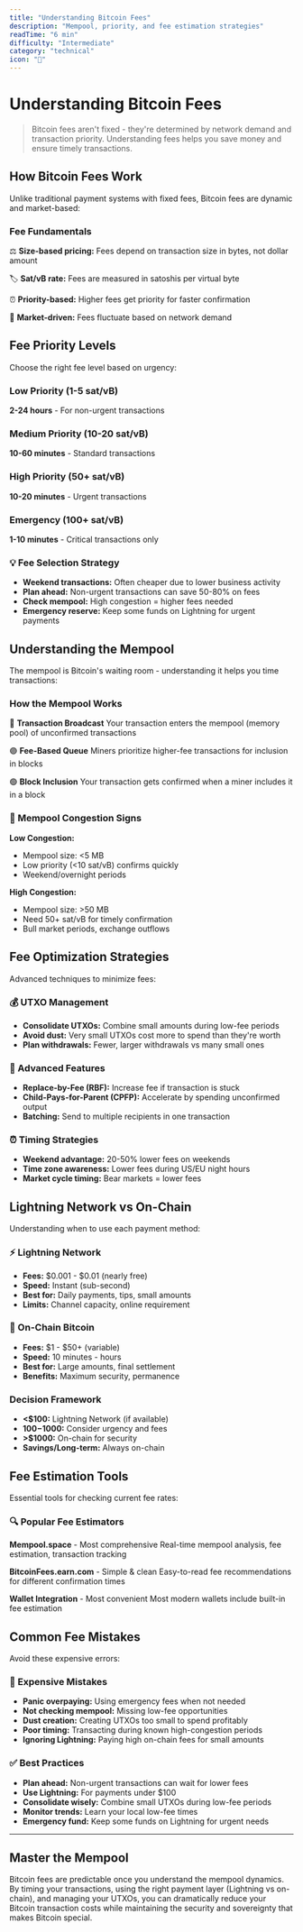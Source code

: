 ```yaml
---
title: "Understanding Bitcoin Fees"
description: "Mempool, priority, and fee estimation strategies"
readTime: "6 min"
difficulty: "Intermediate"
category: "technical"
icon: "💸"
---
```


# Understanding Bitcoin Fees

> Bitcoin fees aren't fixed - they're determined by network demand and transaction priority. Understanding fees helps you save money and ensure timely transactions.

## How Bitcoin Fees Work

Unlike traditional payment systems with fixed fees, Bitcoin fees are dynamic and market-based:

### Fee Fundamentals

⚖️ **Size-based pricing:** Fees depend on transaction size in bytes, not dollar amount

🏷️ **Sat/vB rate:** Fees are measured in satoshis per virtual byte

⏰ **Priority-based:** Higher fees get priority for faster confirmation

🔄 **Market-driven:** Fees fluctuate based on network demand

## Fee Priority Levels

Choose the right fee level based on urgency:

### Low Priority (1-5 sat/vB)
**2-24 hours** - For non-urgent transactions

### Medium Priority (10-20 sat/vB)
**10-60 minutes** - Standard transactions

### High Priority (50+ sat/vB)
**10-20 minutes** - Urgent transactions

### Emergency (100+ sat/vB)
**1-10 minutes** - Critical transactions only

### 💡 Fee Selection Strategy
- **Weekend transactions:** Often cheaper due to lower business activity
- **Plan ahead:** Non-urgent transactions can save 50-80% on fees
- **Check mempool:** High congestion = higher fees needed
- **Emergency reserve:** Keep some funds on Lightning for urgent payments

## Understanding the Mempool

The mempool is Bitcoin's waiting room - understanding it helps you time transactions:

### How the Mempool Works

🔵 **Transaction Broadcast**
Your transaction enters the mempool (memory pool) of unconfirmed transactions

🟣 **Fee-Based Queue**
Miners prioritize higher-fee transactions for inclusion in blocks

🟢 **Block Inclusion**
Your transaction gets confirmed when a miner includes it in a block

### 🚦 Mempool Congestion Signs

**Low Congestion:**
- Mempool size: <5 MB
- Low priority (<10 sat/vB) confirms quickly
- Weekend/overnight periods

**High Congestion:**
- Mempool size: >50 MB
- Need 50+ sat/vB for timely confirmation
- Bull market periods, exchange outflows

## Fee Optimization Strategies

Advanced techniques to minimize fees:

### 💰 UTXO Management
- **Consolidate UTXOs:** Combine small amounts during low-fee periods
- **Avoid dust:** Very small UTXOs cost more to spend than they're worth
- **Plan withdrawals:** Fewer, larger withdrawals vs many small ones

### 🔧 Advanced Features
- **Replace-by-Fee (RBF):** Increase fee if transaction is stuck
- **Child-Pays-for-Parent (CPFP):** Accelerate by spending unconfirmed output
- **Batching:** Send to multiple recipients in one transaction

### ⏰ Timing Strategies
- **Weekend advantage:** 20-50% lower fees on weekends
- **Time zone awareness:** Lower fees during US/EU night hours
- **Market cycle timing:** Bear markets = lower fees

## Lightning Network vs On-Chain

Understanding when to use each payment method:

### ⚡ Lightning Network
- **Fees:** $0.001 - $0.01 (nearly free)
- **Speed:** Instant (sub-second)
- **Best for:** Daily payments, tips, small amounts
- **Limits:** Channel capacity, online requirement

### 🔗 On-Chain Bitcoin
- **Fees:** $1 - $50+ (variable)
- **Speed:** 10 minutes - hours
- **Best for:** Large amounts, final settlement
- **Benefits:** Maximum security, permanence

### Decision Framework
- **<$100:** Lightning Network (if available)
- **$100-$1000:** Consider urgency and fees
- **>$1000:** On-chain for security
- **Savings/Long-term:** Always on-chain

## Fee Estimation Tools

Essential tools for checking current fee rates:

### 🔍 Popular Fee Estimators

**Mempool.space** - Most comprehensive
Real-time mempool analysis, fee estimation, transaction tracking

**BitcoinFees.earn.com** - Simple & clean
Easy-to-read fee recommendations for different confirmation times

**Wallet Integration** - Most convenient
Most modern wallets include built-in fee estimation

## Common Fee Mistakes

Avoid these expensive errors:

### 🚨 Expensive Mistakes
- **Panic overpaying:** Using emergency fees when not needed
- **Not checking mempool:** Missing low-fee opportunities
- **Dust creation:** Creating UTXOs too small to spend profitably
- **Poor timing:** Transacting during known high-congestion periods
- **Ignoring Lightning:** Paying high on-chain fees for small amounts

### ✅ Best Practices
- **Plan ahead:** Non-urgent transactions can wait for lower fees
- **Use Lightning:** For payments under $100
- **Consolidate wisely:** Combine small UTXOs during low-fee periods
- **Monitor trends:** Learn your local low-fee times
- **Emergency fund:** Keep some funds on Lightning for urgent needs

---

## Master the Mempool

Bitcoin fees are predictable once you understand the mempool dynamics. By timing your transactions, using the right payment layer (Lightning vs on-chain), and managing your UTXOs, you can dramatically reduce your Bitcoin transaction costs while maintaining the security and sovereignty that makes Bitcoin special.